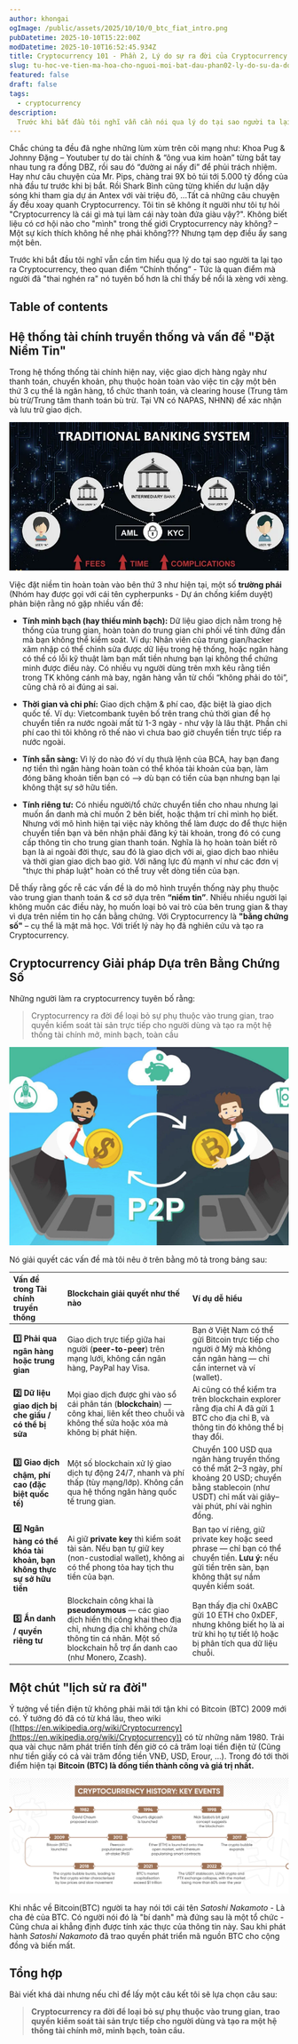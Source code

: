 ```yaml
---
author: khongai
ogImage: /public/assets/2025/10/10/0_btc_fiat_intro.png
pubDatetime: 2025-10-10T15:22:00Z
modDatetime: 2025-10-10T16:52:45.934Z
title: Cryptocurrency 101 - Phần 2, Lý do sự ra đời của Cryptocurrency
slug: tu-hoc-ve-tien-ma-hoa-cho-nguoi-moi-bat-dau-phan02-ly-do-su-da-doi-cryptocurrency
featured: false
draft: false
tags:
  - cryptocurrency
description:
  Trước khi bắt đầu tôi nghĩ vẫn cần nói qua lý do tại sao người ta lại tạo ra Cryptocurrency theo quan điểm mà người làm crypto “Chính thống” hơn là chỉ thấy bề nổi là xèng với xèng.
---
```



Chắc chúng ta đều đã nghe những lùm xùm trên cõi mạng như: Khoa Pug & Johnny Đặng – Youtuber tự do tài chính & “ông vua kim hoàn” từng bắt tay nhau tung ra đồng DBZ, rồi sau đó “đường ai nấy đi” để phủi trách nhiệm. Hay như câu chuyện của Mr. Pips, chàng trai 9X bỏ túi tới 5.000 tỷ đồng của nhà đầu tư trước khi bị bắt. Rồi Shark Bình cũng từng khiến dư luận dậy sóng khi tham gia dự án Antex với vài triệu đô, ...Tất cả những câu chuyện ấy đều xoay quanh Cryptocurrency. Tôi tin sẽ không ít người như tôi tự hỏi "Cryptocurrency là cái gì mà tụi làm cái này toàn đứa giàu vậy?". Không biết liệu có cơ hội nào cho "mình" trong thế giới Cryptocurrency này không? – Một sự kích thích không hề nhẹ phải không??? Nhưng tạm dẹp điều ấy sang một bên.

Trước khi bắt đầu tôi nghĩ vẫn cần tìm hiểu qua lý do tại sao người ta lại tạo ra Cryptocurrency, theo quan điểm “Chính thống” - Tức  là quan điểm mà người đã "thai nghén ra" nó tuyên bố hơn là chỉ thấy bề nổi là xèng với xèng.


## Table of contents



## Hệ thống tài chính truyền thống và vấn đề "Đặt Niềm Tin"

Trong hệ thống thống tài chính hiện nay, việc giao dịch hàng ngày như thanh toán, chuyển khoản, phụ thuộc hoàn toàn vào việc tin cậy một bên thứ 3 cụ thể là ngân hàng, tổ chức thanh toán, và clearing house (Trung tâm bù trừ/Trung tâm thanh toán bù trừ. Tại VN có NAPAS, NHNN) để xác nhận và lưu trữ giao dịch.

![banktrandional](/public/assets/2025/10/10/02_bank_tradtional.png)

Việc đặt niềm tin hoàn toàn vào bên thứ 3 như hiện tại, một số **trường phái** (Nhóm hay được gọi với cái tên cypherpunks - Dự án chống kiểm duyệt) phản biện rằng nó gặp nhiều vấn đề:

* **Tính minh bạch (hay thiếu minh bạch):** Dữ liệu giao dịch nằm trong hệ thống của trung gian, hoàn toàn do trung gian chi phối về tính đứng đắn mà bạn không thể kiểm soát. Ví dụ: Nhân viên của trung gian/hacker xâm nhập có thể chỉnh sửa được dữ liệu trong hệ thống, hoặc ngân hàng có thể có lỗi kỹ thuật làm bạn mất tiền nhưng bạn lại không thể chứng minh được điều này. Có nhiều vụ người dùng trên mxh kêu rằng tiền trong TK không cánh mà bay, ngân hàng vẫn từ chối “không phải do tôi”, cũng chả rõ ai đúng ai sai.

* **Thời gian và chi phí:** Giao dịch chậm & phí cao, đặc biệt là giao dịch quốc tế. Ví dụ: Vietcombank tuyên bố trên trang chủ thời gian để họ chuyển tiền ra nước ngoài mất từ 1-3 ngày - như vậy là lâu thật. Phần chi phí cao thì tôi không rõ thế nào vì chưa bao giờ chuyển tiền trực tiếp ra nước ngoài.

* **Tính sẵn sàng:** Vì lý do nào đó ví dụ thưà lệnh của BCA, hay bạn đang nợ tiền thì ngân hàng hoàn toàn có thể khóa tài khoản của bạn, làm đóng băng khoản tiền bạn có –> dù bạn có tiền của bạn nhưng bạn lại không thật sự sở hữu tiền.

* **Tính riêng tư:** Có nhiều người/tổ chức chuyển tiền cho nhau nhưng lại muốn ẩn danh mà chỉ muốn 2 bên biết, hoặc thậm trí chỉ mình họ biết. Nhưng với mô hình hiện tại việc này không thể làm được do để thực hiện chuyển tiền bạn và bên nhận phải đăng ký tài khoản, trong đó có cung cấp thông tin cho trung gian thanh toán. Nghĩa là họ hoàn toàn biết rõ bạn là ai ngoài đời thực, sau đó là giao dịch với ai, giao dịch bao nhiêu và thời gian giao dịch bao giờ. Với năng lực đủ mạnh ví như các đơn vị "thực thi pháp luật" hoàn có thể truy vết dòng tiền của bạn.

Dễ thấy rằng gốc rễ các vấn đề là do mô hình truyền thống này phụ thuộc vào trung gian thanh toán & cơ sở dựa trên **“niềm tin”**. Nhiều nhiều người lại không muốn các điều này, họ muốn loại bỏ vai trò của bên trung gian & thay vì dựa trên niềm tin họ cần bằng chứng. Với Cryptocurrency là **"bằng chứng số"** – cụ thể là mật mã học. Với triết lý này họ đã nghiên cứu và tạo ra Cryptocurrency.

## Cryptocurrency Giải pháp Dựa trên Bằng Chứng Số

Những người làm ra cryptocurrency tuyên bố rằng: 

>Cryptocurrency ra đời để loại bỏ sự phụ thuộc vào trung gian, trao quyền kiểm soát tài sản trực tiếp cho người dùng và tạo ra một hệ thống tài chính mở, minh bạch, toàn cầu


![cryptocurrency](/public/assets/2025/10/10/03_crypto_p2p.png)


Nó giải quyết các vấn đề mà tôi nêu ở trên bằng mô tả trong bảng sau:

| Vấn đề trong Tài chính truyền thống                                    | Blockchain giải quyết như thế nào                                                                                                                                                               | Ví dụ dễ hiểu                                                                                                                                                      |
| :--------------------------------------------------------------------- | :---------------------------------------------------------------------------------------------------------------------------------------------------------------------------------------------- | :----------------------------------------------------------------------------------------------------------------------------------------------------------------- |
| **1️⃣ Phải qua ngân hàng hoặc trung gian**                             | Giao dịch trực tiếp giữa hai người (**peer-to-peer**) trên mạng lưới, không cần ngân hàng, PayPal hay Visa.                                                                                     | Bạn ở Việt Nam có thể gửi Bitcoin trực tiếp cho người ở Mỹ mà không cần ngân hàng — chỉ cần internet và ví (wallet).                                               |
| **2️⃣ Dữ liệu giao dịch bị che giấu / có thể bị sửa**                  | Mọi giao dịch được ghi vào sổ cái phân tán (**blockchain**) — công khai, liên kết theo chuỗi và không thể sửa hoặc xóa mà không bị phát hiện.                                                   | Ai cũng có thể kiểm tra trên blockchain explorer rằng địa chỉ A đã gửi 1 BTC cho địa chỉ B, và thông tin đó không thể bị thay đổi.                                 |
| **3️⃣ Giao dịch chậm, phí cao (đặc biệt quốc tế)**                     | Một số blockchain xử lý giao dịch tự động 24/7, nhanh và phí thấp (tùy mạng/lớp). Không cần qua hệ thống ngân hàng quốc tế trung gian.                                                          | Chuyển 100 USD qua ngân hàng truyền thống có thể mất 2–3 ngày, phí khoảng 20 USD; chuyển bằng stablecoin (như USDT) chỉ mất vài giây–vài phút, phí vài nghìn đồng. |
| **4️⃣ Ngân hàng có thể khóa tài khoản, bạn không thực sự sở hữu tiền** | Ai giữ **private key** thì kiểm soát tài sản. Nếu bạn tự giữ key (non-custodial wallet), không ai có thể phong tỏa hay tịch thu tiền của bạn.                                                   | Bạn tạo ví riêng, giữ private key hoặc seed phrase — chỉ bạn có thể chuyển tiền. **Lưu ý:** nếu gửi tiền trên sàn, bạn không thật sự nắm quyền kiểm soát.          |
| **5️⃣ Ẩn danh / quyền riêng tư**                                       | Blockchain công khai là **pseudonymous** — các giao dịch hiển thị công khai theo địa chỉ, nhưng địa chỉ không chứa thông tin cá nhân. Một số blockchain hỗ trợ ẩn danh cao (như Monero, Zcash). | Bạn thấy địa chỉ 0xABC gửi 10 ETH cho 0xDEF, nhưng không biết họ là ai trừ khi họ tự tiết lộ hoặc bị phân tích qua dữ liệu chuỗi.                                  |


## Một chút "lịch sử ra đời"

Ý tưởng về tiền điện tử không phải mãi tới tận khi có Bitcoin (BTC) 2009 mới có. Ý tưởng đó đã có từ khá lâu, theo wiki ([https://en.wikipedia.org/wiki/Cryptocurrency](https://en.wikipedia.org/wiki/Cryptocurrency)) có từ những năm 1980. Trải qua vài chục năm phát triển tính đến giờ có cả trăm loại tiền điện tử (Cũng như tiền giấy có cả vài trăm đồng tiền VNĐ, USD, Erour, …). Trong đó tới thời điểm hiện tại **Bitcoin (BTC) là đồng tiền thành công và giá trị nhất.**

![cryptocurrency](/public/assets/2025/10/10/04_crypto_history.png)


Khi nhắc về Bitcoin(BTC) người ta hay nói tới cái tên *Satoshi Nakamoto* - Là cha đẻ của BTC. Có người nói đó là "bí danh" mà đứng sau là một tổ chức - Cũng chưa ai khẳng định được tính xác thực của thông tin này. Sau khi phát hành *Satoshi Nakamoto* đã trao quyền phát triển mã nguồn BTC cho cộng đồng và biến mất.

## Tổng hợp

Bài viết khá dài nhưng nếu chỉ để lấy một câu kết tôi sẽ lựa chọn câu sau:

> **Cryptocurrency ra đời để loại bỏ sự phụ thuộc vào trung gian, trao quyền kiểm soát tài sản trực tiếp cho người dùng và tạo ra một hệ thống tài chính mở, minh bạch, toàn cầu.**